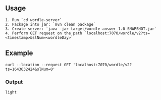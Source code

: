 ## Usage

```
1. Run `cd wordle-server`
2. Package into jar: `mvn clean package`
3. Create server: `java -jar target/wordle-answer-1.0-SNAPSHOT.jar`
4. Perform GET request on the path `localhost:7070/wordle/v2?ts=<timestamp>&slNum=<wordleDay>`
```

## Example

`curl --location --request GET 'localhost:7070/wordle/v2?ts=1643632424&slNum=0'`

### Output

`light`